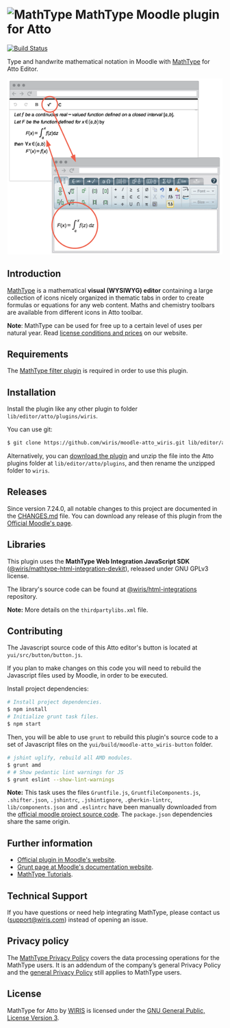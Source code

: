 # ![MathType](http://www.wiris.com/portal/themes/wiris_com/img/logos/mathtype/png/MY_office24.png) MathType Moodle plugin for Atto

[![Build Status](https://travis-ci.org/wiris/moodle-atto_wiris.svg?branch=stable)](https://travis-ci.org/wiris/moodle-atto_wiris)

Type and handwrite mathematical notation in Moodle with [MathType](http://www.wiris.com/editor) for Atto Editor.

![Wiris mathtype plugin example](pix/snapshot.png)

## Introduction 

[MathType](http://www.wiris.com/editor) is a mathematical **visual (WYSIWYG) editor** containing a large collection of icons nicely organized in thematic tabs in order to create formulas or equations for any web content. Maths and chemistry toolbars are available from different icons in Atto toolbar.

**Note**: MathType can be used for free up to a certain level of uses per natural year. Read [license conditions and prices](http://www.wiris.com/store) on our website.

## Requirements

The [MathType filter plugin](https://github.com/wiris/moodle-filter_wiris) is required in order to use this plugin.

## Installation

Install the plugin like any other plugin to folder `lib/editor/atto/plugins/wiris`.

You can use git:

```sh
$ git clone https://github.com/wiris/moodle-atto_wiris.git lib/editor/atto/plugins/wiris
```
Alternatively, you can [download the plugin](https://github.com/wiris/moodle-atto_wiris/archive/stable.zip) and unzip the file into the Atto plugins folder at `lib/editor/atto/plugins`, and then rename the unzipped folder to `wiris`.

## Releases

Since version 7.24.0, all notable changes to this project are documented in the [CHANGES.md](CHANGES.md) file. You can download any release of this plugin from the [Official Moodle's page](https://moodle.org/plugins/atto_wiris).

## Libraries

This plugin uses the **MathType Web Integration JavaScript SDK** ([@wiris/mathtype-html-integration-devkit](https://www.npmjs.com/package/@wiris/mathtype-html-integration-devkit)), released under GNU GPLv3 license. 

The library's source code can be found at [@wiris/html-integrations](https://github.com/wiris/html-integrations) repository.

**Note:** More details on the `thirdpartylibs.xml` file.

## Contributing

The Javascript source code of this Atto editor's button is located at `yui/src/button/button.js`.

If you plan to make changes on this code you will need to rebuild the Javascript files used by Moodle, in order to be executed.

Install project dependencies:

```sh
# Install project dependencies.
$ npm install
# Initialize grunt task files.
$ npm start
```

Then, you will be able to use `grunt` to rebuild this plugin's source code to a set of Javascript files on the `yui/build/moodle-atto_wiris-button` folder.

```sh
# jshint uglify, rebuild all AMD modules.
$ grunt amd
# # Show pedantic lint warnings for JS
$ grunt eslint --show-lint-warnings
```

**Note:** This task uses the files `Gruntfile.js`, `GruntfileComponents.js`, `.shifter.json`, `.jshintrc`, `.jshintignore`, `.gherkin-lintrc`, `lib/components.json` and `.eslintrc` have been manually downloaded from the [official moodle project source code](https://github.com/moodle/moodle/). The `package.json` dependencies share the same origin.

## Further information

- [Official plugin in Moodle's website](https://moodle.org/plugins/atto_wiris).
- [Grunt page at Moodle's documentation website](https://docs.moodle.org/dev/Grunt).
- [MathType Tutorials](https://docs.wiris.com/en/mathtype/mathtype_web/intro_tutorials).

## Technical Support

If you have questions or need help integrating MathType, please contact us (support@wiris.com) instead of opening an issue.

## Privacy policy

The [MathType Privacy Policy](http://www.wiris.com/mathtype/privacy-policy) covers the data processing operations for the MathType users. It is an addendum of the company’s general Privacy Policy and the [general Privacy Policy](https://wiris.com/en/privacy-policy) still applies to MathType users.

## License

MathType for Atto by [WIRIS](http://www.wiris.com) is licensed under the [GNU General Public, License Version 3](https://www.gnu.org/licenses/gpl-3.0.en.html).
